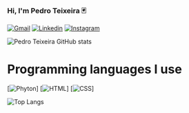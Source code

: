 ### Hi, I'm Pedro Teixeira 🃏

[![Gmail](https://img.shields.io/badge/Gmail-D14836?style=for-the-badge&logo=gmail&logoColor=white)](https://criarmeulink.com.br/u/1710180458)
[![Linkedin](https://img.shields.io/badge/LinkedIn-0077B5?style=for-the-badge&logo=linkedin&logoColor=white)](https://www.linkedin.com/in/pedrotx)
[![Instagram](https://img.shields.io/badge/Instagram-E4405F?style=for-the-badge&logo=instagram&logoColor=white)](https://www.instagram.com/pedroteixeira._)

![Pedro Teixeira GitHub stats](https://github-readme-stats.vercel.app/api?username=pedroteixeira02&show_icons=true&theme=radical)

# Programming languages ​​I use
[![Phyton](https://img.shields.io/badge/Python-3776AB?style=for-the-badge&logo=python&logoColor=white)]
[![HTML](https://img.shields.io/badge/HTML5-E34F26?style=for-the-badge&logo=html5&logoColor=white)]
[![CSS](https://img.shields.io/badge/CSS3-1572B6?style=for-the-badge&logo=css3&logoColor=white)]




![Top Langs](https://github-readme-stats.vercel.app/api/top-langs/?username=anuraghazra&hide_progress=true)

